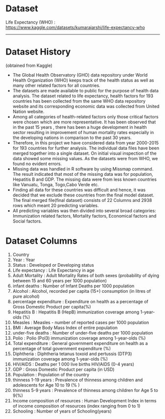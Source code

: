# Dataset

Life Expectancy (WHO) : https://www.kaggle.com/datasets/kumarajarshi/life-expectancy-who

---
# Dataset History 
(obtained from Kaggle)

- The Global Health Observatory (GHO) data repository under World Health Organization (WHO) keeps track of the health status as well as many other related factors for all countries.
- The datasets are made available to public for the purpose of health data analysis. The dataset related to life expectancy, health factors for 193 countries has been collected from the same WHO data repository website and its corresponding economic data was collected from United Nation website.
- Among all categories of health-related factors only those critical factors were chosen which are more representative. It has been observed that in the past 15 years , there has been a huge development in health sector resulting in improvement of human mortality rates especially in the developing nations in comparison to the past 30 years. 
- Therefore, in this project we have considered data from year 2000-2015 for 193 countries for further analysis. The individual data files have been merged together into a single dataset. On initial visual inspection of the data showed some missing values. As the datasets were from WHO, we found no evident errors. 
- Missing data was handled in R software by using Missmap command. The result indicated that most of the missing data was for population, Hepatitis B and GDP. The missing data were from less known countries like Vanuatu, Tonga, Togo,Cabo Verde etc. 
- Finding all data for these countries was difficult and hence, it was decided that we exclude these countries from the final model dataset. The final merged file(final dataset) consists of 22 Columns and 2938 rows which meant 20 predicting variables. 
- All predicting variables was then divided into several broad categories:​Immunization related factors, Mortality factors, Economical factors and Social factors.

# Dataset Columns

1. Country
2. Year : Year
3. Status : Developed or Developing status
4. Life expectancy : Life Expectancy in age
5. Adult Mortality : Adult Mortality Rates of both sexes (probability of dying between 15 and 60 years per 1000 population)
6. infant deaths : Number of Infant Deaths per 1000 population
7. Alcohol : Alcohol, recorded per capita (15+) consumption (in litres of pure alcohol)
8. percentage expenditure : Expenditure on health as a percentage of Gross Domestic Product per capita(%)
9. Hepatitis B : Hepatitis B (HepB) immunization coverage among 1-year-olds (%)
10. Measles : Measles - number of reported cases per 1000 population
11. BMI : Average Body Mass Index of entire population
12. under-five deaths : Number of under-five deaths per 1000 population
13. Polio : Polio (Pol3) immunization coverage among 1-year-olds (%)
14. Total expenditure : General government expenditure on health as a percentage of total government expenditure (%)
15. Diphtheria : Diphtheria tetanus toxoid and pertussis (DTP3) immunization coverage among 1-year-olds (%)
16. HIV/AIDS : Deaths per 1 000 live births HIV/AIDS (0-4 years)
17. GDP : Gross Domestic Product per capita (in USD)
18. Population : Population of the country
19. thinness 1-19 years : Prevalence of thinness among children and adolescents for Age 10 to 19 (% )
20. thinness 5-9 years : Prevalence of thinness among children for Age 5 to 9(%)
21. Income composition of resources : Human Development Index in terms of income composition of resources (index ranging from 0 to 1)
22. Schooling : Number of years of Schooling(years)
